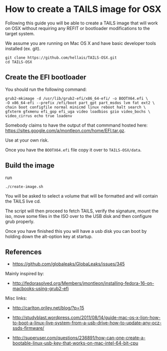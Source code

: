 
# How to create a TAILS image for OSX

Following this guide you will be able to create a TAILS image that will work on
OSX without requiring any REFIT or bootloader modifications to the target
system.


We assume you are running on Mac OS X and have basic developer tools installed
(ex. git).


```
git clone https://github.com/hellais/TAILS-OSX.git
cd TAILS-OSX
```

## Create the EFI bootloader

You should run the following command:

```
grub2-mkimage -d /usr/lib/grub2-efi/x86_64-efi/ -o BOOTX64.efi \
-O x86_64-efi --prefix /efi/boot part_gpt part_msdos lvm fat ext2 \
chain boot configfile normal minicmd linux reboot halt search \
gfxterm gfxmenu efi_gop efi_uga video loadbios gzio video_bochs \
video_cirrus echo true loadenv
```

Somebody claims to have the output of that commmand hosted here: https://sites.google.com/a/montleon.com/home/EFI.tar.gz.

Use at your own risk.

Once you have the `BOOTX64.efi` file copy it over to `TAILS-OSX/data`.

## Build the image

run 

```
./create-image.sh
```

You will be asked to select a volume that will be formatted and will contain
the TAILS live cd.

The script will then proceed to fetch TAILS, verify the signature, mount the
iso, move some files in the ISO over to the USB disk and then configure grub
properly.

Once you have finished this you will have a usb disk you can boot by holding
down the alt-option key at startup.

## References

* https://github.com/globaleaks/GlobaLeaks/issues/345

Mainly inspired by:

* http://fedorasolved.org/Members/jmontleon/installing-fedora-16-on-macbooks-using-grub2-efi

Misc links:

* http://carlton.oriley.net/blog/?p=15

* http://studyblast.wordpress.com/2011/08/14/guide-mac-os-x-lion-how-to-boot-a-linux-live-system-from-a-usb-drive-how-to-update-any-ocz-ssds-firmware/

* http://superuser.com/questions/236891/how-can-one-create-a-bootable-linux-usb-key-that-works-on-mac-intel-64-bit-cpu



